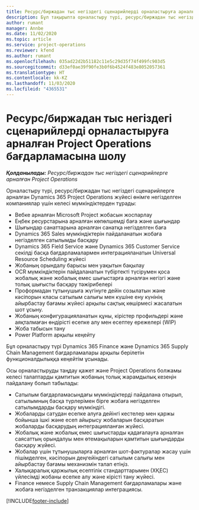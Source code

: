 ```yaml
---
title: Ресурс/биржадан тыс негіздегі сценарийлерді орналастыруға арналған Project Operations бағдарламасына шолу
description: Бұл тақырыпта орналастыру түрі, ресурс/биржадан тыс негіздегі сценарийлерге арналған Project Operations жүйесі туралы ақпарат беріледі.
author: rumant
manager: Annbe
ms.date: 11/02/2020
ms.topic: article
ms.service: project-operations
ms.reviewer: kfend
ms.author: rumant
ms.openlocfilehash: 035ad22d2b51182c11e5c29d35f74f499fc903d5
ms.sourcegitcommit: d33ef0ae39f90fe3b0f6b4524f483e8052057361
ms.translationtype: HT
ms.contentlocale: kk-KZ
ms.lasthandoff: 11/03/2020
ms.locfileid: "4365531"
---
```

# <a name="project-operations-for-resourcenon-stocked-based-scenarios-deployment-overview"></a>Ресурс/биржадан тыс негіздегі сценарийлерді орналастыруға арналған Project Operations бағдарламасына шолу

_**Қолданылады:** Ресурс/биржадан тыс негіздегі сценарийлерге арналған Project Operations_

Орналастыру түрі, ресурс/биржадан тыс негіздегі сценарийлерге арналған Dynamics 365 Project Operations жүйесі өнімге негізделген компаниялар үшін келесі мүмкіндіктерден тұрады:

- Вебке арналған Microsoft Project жобасын жоспарлау
- Еңбек ресурстарына арналған көпөлшемді баға және шығындар
- Шығындар санаттарына арналған санатқа негізделген баға
- Dynamics 365 Sales мүмкіндіктерін пайдаланатын жобаға негізделген сатылымды басқару
- Dynamics 365 Field Service және Dynamics 365 Customer Service секілді басқа бағдарламалармен интеграцияланатын Universal Resource Scheduling жүйесі
- Жобаның орындалу барысы мен уақытын бақылау
- OCR мүмкіндіктерін пайдаланатын түбіртекті түсірумен қоса жобалық және жобалық емес шығыстарға арналған негізгі және толық шығысты басқару тәжірибелері
- Проформадан тұтынушыға жүгінуге дейін созылатын және кәсіпорын класы сатылым салығы мен күшіне ену күнінің айырбастау бағамы жүйесі арқылы сақтық көшірмесі жасалатын шот ұсыну.
- Жобаның конфигурацияланатын құны, кірістер профильдері және аяқталмаған өндірісті есепке алу мен есептеу ережелері (WIP)
- Жоба табысын тану
- Power Platform арқылы кеңейту

Бұл орналастыру түрі Dynamics 365 Finance және Dynamics 365 Supply Chain Management бағдарламалары арқылы берілетін функционалдылыққа кеңейтім ұсынады.

Осы орналастыруды таңдау қажет және Project Operations болжамы келесі талаптарды қамтитын жобаның толық жарамдылық кезеңін пайдалану болып табылады:

- Сатылым бағдарламасындағы мүмкіндіктерді пайдалана отырып, сатылымның басқа түрлерімен бірге жобаға негізделген сатылымдарды басқару мүмкіндігі.
- Жобаларды сатудан есепке алуға дейінгі кестелер мен қаржы бойынша ішкі және есеп айырысу жобаларын басқаратын жобаларды басқарудың интеграцияланған жүйесі.
- Жобалық және жобалық емес шығыстарды қадағалауға арналған саясаттың орындалуы мен өтемақыларын қамтитын шығындарды басқару жүйесі.
- Жобалар үшін тұтынушыларға арналған шот-фактуралар жасау үшін пішімделген, кәсіпорын деңгейіндегі сатылым салығы мен айырбастау бағамы механизмін талап етіңіз.
- Халықаралық қаржылық есептілік стандарттарымен (ХҚЕС) үйлесімді жобаны есепке алу және кірісті тану жүйесі.
- Finance немесе Supply Chain Management бағдарламалары және жобаға негізделген транзакциялар интеграциясы.


[!INCLUDE[footer-include](../includes/footer-banner.md)]